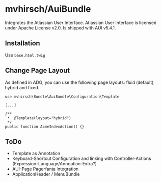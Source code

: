 mvhirsch/AuiBundle
======================

Integrates the Atlassian User Interface.
Atlassian User Interface is licensed under Apache License v2.0.
Is shipped with AUI v5.4.1.

Installation
----------------
Use `base.html.twig`

Change Page Layout
-----------------
As defined in ADG, you can use the following page layouts: fluid (default), hybrid and fixed.

    use mvhirsch\Bundle\AuiBundle\Configuration\Template

    [...]

    /**
     *  @Template(layout="hybrid")
     */
    public function AcmeIndexAction() {}


ToDo
----------------
* Template as Annotation
* Keyboard-Shortcut Configuration and linking with Controller-Actions (Expression-Language/Annoation-Extra?)
* AUI-Page Pagerfanta Integration
* ApplicationHeader / MenuBundle